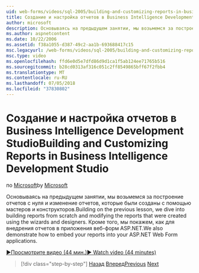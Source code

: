 ```yaml
---
uid: web-forms/videos/sql-2005/building-and-customizing-reports-in-business-intelligence-development-studio
title: Создание и настройка отчетов в Business Intelligence Development Studio | Документация Майкрософт
author: microsoft
description: Основываясь на предыдущем занятии, мы возьмемся за построение отчетов с нуля и изменение отчетов, которые были созданы с помощью мастеров и конструкторов. Мы...
ms.author: aspnetcontent
ms.date: 10/22/2006
ms.assetid: f38a1055-d387-49c2-aa1b-693688417c15
msc.legacyurl: /web-forms/videos/sql-2005/building-and-customizing-reports-in-business-intelligence-development-studio
msc.type: video
ms.openlocfilehash: ffd6e0d5e7dfd86d9d1ca1f5ab124ee71765b516
ms.sourcegitcommit: b28cd0313af316c051c2ff8549865bff67f2fbb4
ms.translationtype: MT
ms.contentlocale: ru-RU
ms.lasthandoff: 07/05/2018
ms.locfileid: "37830802"
---
```

<a name="building-and-customizing-reports-in-business-intelligence-development-studio"></a><span data-ttu-id="36e66-104">Создание и настройка отчетов в Business Intelligence Development Studio</span><span class="sxs-lookup"><span data-stu-id="36e66-104">Building and Customizing Reports in Business Intelligence Development Studio</span></span>
====================
<span data-ttu-id="36e66-105">по [Microsoft](https://github.com/microsoft)</span><span class="sxs-lookup"><span data-stu-id="36e66-105">by [Microsoft](https://github.com/microsoft)</span></span>

<span data-ttu-id="36e66-106">Основываясь на предыдущем занятии, мы возьмемся за построение отчетов с нуля и изменение отчетов, которые были созданы с помощью мастеров и конструкторов.</span><span class="sxs-lookup"><span data-stu-id="36e66-106">Building on the previous lesson, we dive into building reports from scratch and modifying the reports that were created using the wizards and designers.</span></span> <span data-ttu-id="36e66-107">Кроме того, мы покажем, как для внедрения отчетов в приложения веб-форм ASP.NET.</span><span class="sxs-lookup"><span data-stu-id="36e66-107">We also demonstrate how to embed your reports into your ASP.NET Web Form applications.</span></span>

[<span data-ttu-id="36e66-108">&#9654;Просмотрите видео (44 мин.)</span><span class="sxs-lookup"><span data-stu-id="36e66-108">&#9654; Watch video (44 minutes)</span></span>](https://channel9.msdn.com/Blogs/ASP-NET-Site-Videos/building-and-customizing-reports-in-business-intelligence-development-studio)

> [!div class="step-by-step"]
> <span data-ttu-id="36e66-109">[Назад](getting-started-with-reporting-services.md)
> [Вперед](creating-and-using-stored-procedures.md)</span><span class="sxs-lookup"><span data-stu-id="36e66-109">[Previous](getting-started-with-reporting-services.md)
[Next](creating-and-using-stored-procedures.md)</span></span>

